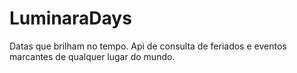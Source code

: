 # LuminaraDays
Datas que brilham no tempo. Api de consulta de feriados e eventos marcantes de qualquer lugar do mundo.
